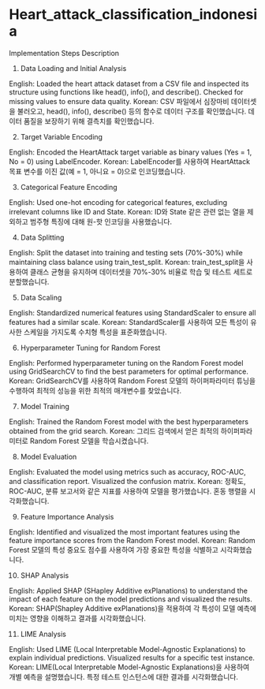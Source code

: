 # Heart_attack_classification_indonesia

Implementation Steps Description

1. Data Loading and Initial Analysis

English: Loaded the heart attack dataset from a CSV file and inspected its structure using functions like head(), info(), and describe(). Checked for missing values to ensure data quality.
Korean: CSV 파일에서 심장마비 데이터셋을 불러오고, head(), info(), describe() 등의 함수로 데이터 구조를 확인했습니다. 데이터 품질을 보장하기 위해 결측치를 확인했습니다.

2. Target Variable Encoding

English: Encoded the HeartAttack target variable as binary values (Yes = 1, No = 0) using LabelEncoder.
Korean: LabelEncoder를 사용하여 HeartAttack 목표 변수를 이진 값(예 = 1, 아니요 = 0)으로 인코딩했습니다.

3. Categorical Feature Encoding

English: Used one-hot encoding for categorical features, excluding irrelevant columns like ID and State.
Korean: ID와 State 같은 관련 없는 열을 제외하고 범주형 특징에 대해 원-핫 인코딩을 사용했습니다.

4. Data Splitting

English: Split the dataset into training and testing sets (70%-30%) while maintaining class balance using train_test_split.
Korean: train_test_split을 사용하여 클래스 균형을 유지하며 데이터셋을 70%-30% 비율로 학습 및 테스트 세트로 분할했습니다.

5. Data Scaling

English: Standardized numerical features using StandardScaler to ensure all features had a similar scale.
Korean: StandardScaler를 사용하여 모든 특성이 유사한 스케일을 가지도록 수치형 특성을 표준화했습니다.

6. Hyperparameter Tuning for Random Forest

English: Performed hyperparameter tuning on the Random Forest model using GridSearchCV to find the best parameters for optimal performance.
Korean: GridSearchCV를 사용하여 Random Forest 모델의 하이퍼파라미터 튜닝을 수행하여 최적의 성능을 위한 최적의 매개변수를 찾았습니다.

7. Model Training

English: Trained the Random Forest model with the best hyperparameters obtained from the grid search.
Korean: 그리드 검색에서 얻은 최적의 하이퍼파라미터로 Random Forest 모델을 학습시켰습니다.

8. Model Evaluation

English: Evaluated the model using metrics such as accuracy, ROC-AUC, and classification report. Visualized the confusion matrix.
Korean: 정확도, ROC-AUC, 분류 보고서와 같은 지표를 사용하여 모델을 평가했습니다. 혼동 행렬을 시각화했습니다.

9. Feature Importance Analysis

English: Identified and visualized the most important features using the feature importance scores from the Random Forest model.
Korean: Random Forest 모델의 특성 중요도 점수를 사용하여 가장 중요한 특성을 식별하고 시각화했습니다.

10. SHAP Analysis

English: Applied SHAP (SHapley Additive exPlanations) to understand the impact of each feature on the model predictions and visualized the results.
Korean: SHAP(Shapley Additive exPlanations)을 적용하여 각 특성이 모델 예측에 미치는 영향을 이해하고 결과를 시각화했습니다.

11. LIME Analysis

English: Used LIME (Local Interpretable Model-Agnostic Explanations) to explain individual predictions. Visualized results for a specific test instance.
Korean: LIME(Local Interpretable Model-Agnostic Explanations)을 사용하여 개별 예측을 설명했습니다. 특정 테스트 인스턴스에 대한 결과를 시각화했습니다.

